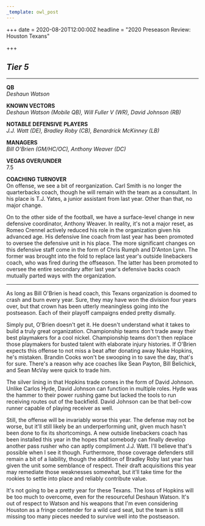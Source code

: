```yaml
---
_template: owl_post
---
```


+++
date = 2020-08-20T12:00:00Z
headline = "2020 Preseason Review: Houston Texans"

+++
## _Tier 5_

***

**QB**  
_Deshaun Watson_

**KNOWN VECTORS**  
_Deshaun Watson (Mobile QB), Will Fuller V (WR), David Johnson (RB)_

**NOTABLE DEFENSIVE PLAYERS**  
_J.J. Watt (DE), Bradley Roby (CB), Benardrick McKinney (LB)_

**MANAGERS**  
_Bill O'Brien (GM/HC/OC), Anthony Weaver (DC)_

**VEGAS OVER/UNDER**  
7\.5

**COACHING TURNOVER**  
On offense, we see a bit of reorganization. Carl Smith is no longer the quarterbacks coach, though he will remain with the team as a consultant. In his place is T.J. Yates, a junior assistant from last year. Other than that, no major change.

On to the other side of the football, we have a surface-level change in new defensive coordinator, Anthony Weaver. In reality, it's not a major reset, as Romeo Crennel actively reduced his role in the organization given his advanced age. His defensive line coach from last year has been promoted to oversee the defensive unit in his place. The more significant changes on this defensive staff come in the form of Chris Rumph and D'Anton Lynn. The former was brought into the fold to replace last year's outside linebackers coach, who was fired during the offseason. The latter has been promoted to oversee the entire secondary after last year's defensive backs coach mutually parted ways with the organization.

***

As long as Bill O'Brien is head coach, this Texans organization is doomed to crash and burn every year. Sure, they may have won the division four years over, but that crown has been utterly meaningless going into the postseason. Each of their playoff campaigns ended pretty dismally.

Simply put, O'Brien doesn't get it. He doesn't understand what it takes to build a truly great organization. Championship teams don't trade away their best playmakers for a cool nickel. Championship teams don't then replace those playmakers for busted talent with elaborate injury histories. If O'Brien expects this offense to not miss a beat after donating away Nuke Hopkins, he's mistaken. Brandin Cooks won't be swooping in to save the day, that's for sure. There's a reason why ace coaches like Sean Payton, Bill Belichick, and Sean McVay were quick to trade him.

The silver lining in that Hopkins trade comes in the form of David Johnson. Unlike Carlos Hyde, David Johnson can function in multiple roles. Hyde was the hammer to their power rushing game but lacked the tools to run receiving routes out of the backfield. David Johnson can be that bell-cow runner capable of playing receiver as well.

Still, the offense will be invariably worse this year. The defense may not be worse, but it'll still likely be an underperforming unit, given much hasn't been done to fix its shortcomings. A new outside linebackers coach has been installed this year in the hopes that somebody can finally develop another pass rusher who can aptly compliment J.J. Watt. I'll believe that's possible when I see it though. Furthermore, those coverage defenders still remain a bit of a liability, though the addition of Bradley Roby last year has given the unit some semblance of respect. Their draft acquisitions this year may remediate those weaknesses somewhat, but it'll take time for the rookies to settle into place and reliably contribute value.

It's not going to be a pretty year for these Texans. The loss of Hopkins will be too much to overcome, even for the resourceful Deshaun Watson. It's out of respect to Watson and his weapons that I'm even considering Houston as a fringe contender for a wild card seat, but the team is still missing too many pieces needed to survive well into the postseason.
